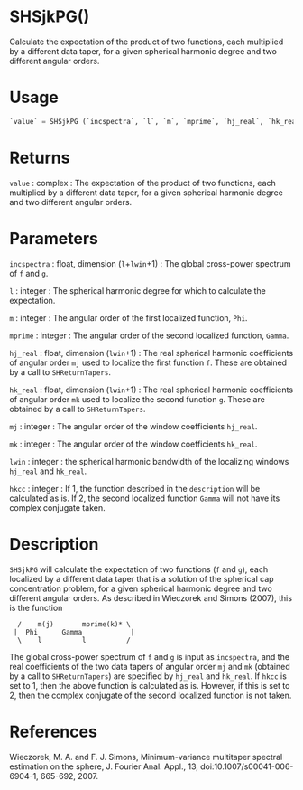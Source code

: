 # SHSjkPG()

Calculate the expectation of the product of two functions, each multiplied by a different data taper, for a given spherical harmonic degree and two different angular orders.

# Usage

```python
`value` = SHSjkPG (`incspectra`, `l`, `m`, `mprime`, `hj_real`, `hk_real`, `mj`, `mk`, `lwin`, `hkcc`)
```

# Returns

`value` : complex
:   The expectation of the product of two functions, each multiplied by a different data taper, for a given spherical harmonic degree and two different angular orders.

# Parameters

`incspectra` : float, dimension (`l`+`lwin`+1)
:   The global cross-power spectrum of `f` and `g`.

`l` : integer
:   The spherical harmonic degree for which to calculate the expectation.

`m` :  integer
:   The angular order of the first localized function, `Phi`.

`mprime` : integer
:   The angular order of the second localized function, `Gamma`.

`hj_real` : float, dimension (`lwin`+1)
:   The real spherical harmonic coefficients of angular order `mj` used to localize the first function `f`. These are obtained by a call to `SHReturnTapers`.

`hk_real` : float, dimension (`lwin`+1)
:   The real spherical harmonic coefficients of angular order `mk` used to localize the second function `g`. These are obtained by a call to `SHReturnTapers`.

`mj` : integer
:   The angular order of the window coefficients `hj_real`.

`mk` : integer
:   The angular order of the window coefficients `hk_real`.

`lwin` : integer
:   the spherical harmonic bandwidth of the localizing windows `hj_real` and `hk_real`.

`hkcc` : integer
:   If 1, the function described in the `description` will be calculated as is. If 2, the second localized function `Gamma` will not have its complex conjugate taken.

# Description

`SHSjkPG` will calculate the expectation of two functions (`f` and `g`), each localized by a different data taper that is a solution of the spherical cap concentration problem, for a given spherical harmonic degree and two different angular orders. As described in Wieczorek and Simons (2007), this is the function

      /    m(j)       mprime(k)* \
     |  Phi      Gamma            |
      \    l          l          /

The global cross-power spectrum of `f` and `g` is input as `incspectra`, and the real coefficients of the two data tapers of angular order `mj` and `mk` (obtained by a call to `SHReturnTapers`) are specified by `hj_real` and `hk_real`. If `hkcc` is set to 1, then the above function is calculated as is. However, if this is set to 2, then the complex conjugate of the second localized function is not taken.

# References

Wieczorek, M. A. and F. J. Simons, Minimum-variance multitaper spectral estimation on the sphere, J. Fourier Anal. Appl., 13, doi:10.1007/s00041-006-6904-1, 665-692, 2007.
